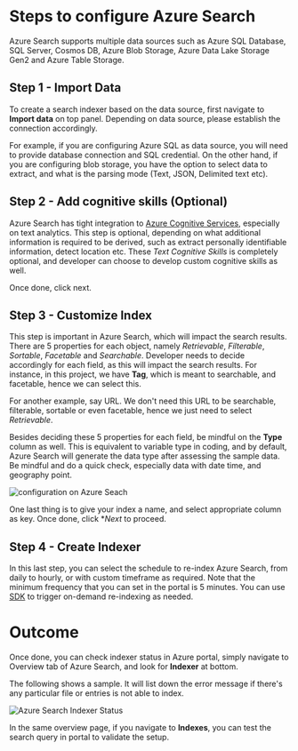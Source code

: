 # Steps to configure Azure Search

Azure Search supports multiple data sources such as Azure SQL Database, SQL Server, Cosmos DB, Azure Blob Storage, Azure Data Lake Storage Gen2 and Azure Table Storage.

## Step 1 - Import Data
To create a search indexer based on the data source, first navigate to **Import data** on top panel. Depending on data source, please establish the connection accordingly.

For example, if you are configuring Azure SQL as data source, you will need to provide database connection and SQL credential. On the other hand, if you are configuring blob storage, you have the option to select data to extract, and what is the parsing mode (Text, JSON, Delimited text etc).

## Step 2 - Add cognitive skills (Optional)
Azure Search has tight integration to [Azure Cognitive Services](https://docs.microsoft.com/en-us/azure/cognitive-services/text-analytics/), especially on text analytics. This step is optional, depending on what additional information is required to be derived, such as extract personally identifiable information, detect location etc. These *Text Cognitive Skills* is completely optional, and developer can choose to develop custom cognitive skills as well.

Once done, click next.

## Step 3 - Customize Index
This step is important in Azure Search, which will impact the search results. There are 5 properties for each object, namely *Retrievable*, *Filterable*, *Sortable*, *Facetable* and *Searchable*. Developer needs to decide accordingly for each field, as this will impact the search results. For instance, in this project, we have **Tag**, which is meant to searchable, and facetable, hence we can select this.

For another example, say URL. We don't need this URL to be searchable, filterable, sortable or even facetable, hence we just need to select *Retrievable*.

Besides deciding these 5 properties for each field, be mindful on the **Type** column as well. This is equivalent to variable type in coding, and by default, Azure Search will generate the data type after assessing the sample data. Be mindful and do a quick check, especially data with date time, and geography point.

![configuration on Azure Seach](~/assets/configure.png)

One last thing is to give your index a name, and select appropriate column as key. Once done, click **Next* to proceed.

## Step 4 - Create Indexer
In this last step, you can select the schedule to re-index Azure Search, from daily to hourly, or with custom timeframe as required. Note that the minimum frequency that you can set in the portal is 5 minutes. You can use [SDK](https://docs.microsoft.com/en-us/rest/api/searchservice/indexer-operations) to trigger on-demand re-indexing as needed.

# Outcome
Once done, you can check indexer status in Azure portal, simply navigate to Overview tab of Azure Search, and look for **Indexer** at bottom. 

The following shows a sample. It will list down the error message if there's any particular file or entries is not able to index.

![Azure Search Indexer Status](~/assets/status.png)

In the same overview page, if you navigate to **Indexes**, you can test the search query in portal to validate the setup.